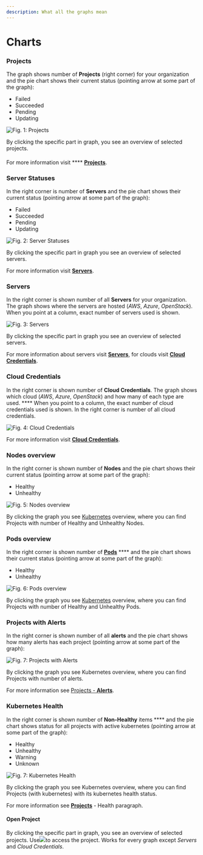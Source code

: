 ```yaml
---
description: What all the graphs mean
---
```


# Charts

### Projects

The graph shows number of **Projects** (right corner) for your organization and the pie chart shows their current status (pointing arrow at some part of the graph):

* Failed
* Succeeded
* Pending
* Updating

![Fig. 1: Projects](<../../.gitbook/assets/projects (3).gif>)

By clicking the specific part in graph, you see an overview of selected projects.

####

For more information visit **** [**Projects**](https://itera.gitbook.io/taikun/user-guide-1/manager/projects).



### Server Statuses

In the right corner is number of **Servers** and the pie chart shows their current status (pointing arrow at some part of the graph):

* Failed
* Succeeded
* Pending
* Updating

![Fig. 2: Server Statuses](<../../.gitbook/assets/serv stat.gif>)

By clicking the specific part in graph you see an overview of selected servers.

For more information visit [**Servers**](https://itera.gitbook.io/taikun/user-guide-1/manager/servers).



### Servers

In the right corner is shown number of all **Servers** for your organization. The graph shows where the servers are hosted (_AWS_, _Azure_, _OpenStack_). When you point at a column, exact number of servers used is shown.

![Fig. 3: Servers](<../../.gitbook/assets/servers (7).gif>)

By clicking the specific part in graph you see an overview of selected servers.

For more information about servers visit [**Servers**](https://itera.gitbook.io/taikun/user-guide-1/manager/servers), for clouds visit [**Cloud Credentials**](https://itera.gitbook.io/taikun/user-guide-1/manager/cloud-credentials).



### Cloud Credentials

In the right corner is shown number of **Cloud Credentials**. The graph shows which cloud (_AWS_, _Azure_, _OpenStack_) and how many of each type are used. **** When you point to a column, the exact number of cloud credentials used is shown. In the right corner is number of all cloud credentials.

![Fig. 4: Cloud Credentials](<../../.gitbook/assets/cloud cred (6).gif>)

For more information visit [**Cloud Credentials**](https://itera.gitbook.io/taikun/user-guide-1/manager/cloud-credentials).



### Nodes overview

In the right corner is shown number of **Nodes** and the pie chart shows their current status (pointing arrow at some part of the graph):

* Healthy
* Unhealthy

![Fig. 5: Nodes overview](<../../.gitbook/assets/nodes overview.gif>)

By clicking the graph you see [Kubernetes](https://itera.gitbook.io/taikun/manager/projects/kubernetes) overview, where you can find Projects with number of Healthy and Unhealthy Nodes.



### Pods overview

In the right corner is shown number of [**Pods**](https://itera.gitbook.io/taikun/manager/projects/kubernetes#pods) **** and the pie chart shows their current status (pointing arrow at some part of the graph):

* Healthy
* Unhealthy

![Fig. 6: Pods overview](<../../.gitbook/assets/pods overview.gif>)

By clicking the graph you see [Kubernetes](https://itera.gitbook.io/taikun/manager/projects/kubernetes) overview, where you can find Projects with number of Healthy and Unhealthy Pods.



### Projects with Alerts

In the right corner is shown number of all **alerts** and the pie chart shows how many alerts has each project (pointing arrow at some part of the graph):

![Fig. 7: Projects with Alerts](<../../.gitbook/assets/Projects with alerts (1).gif>)

By clicking the graph you see Kubernetes overview, where you can find Projects with number of alerts.

For more information see [Projects - **Alerts**](https://itera.gitbook.io/taikun/user-guide-1/manager/projects/project-details#alerts).



### Kubernetes Health

In the right corner is shown number of **Non-Healthy** items **** and the pie chart shows status for all projects with active kubernetes (pointing arrow at some part of the graph):

* Healthy
* Unhealthy
* Warning
* Unknown

![Fig. 7: Kubernetes Health](<../../.gitbook/assets/kubernetes health.gif>)

By clicking the graph you see Kubernetes overview, where you can find Projects (with kubernetes) with its kubernetes health status.



For more information see [**Projects**](https://itera.gitbook.io/taikun/user-guide-1/manager/projects) - Health paragraph.



#### Open Project

By clicking the specific part in graph, you see an overview of selected projects. Use![](<../../.gitbook/assets/open project.png>)to access the project. Works for every graph except _Servers_ and _Cloud Credentials_.
